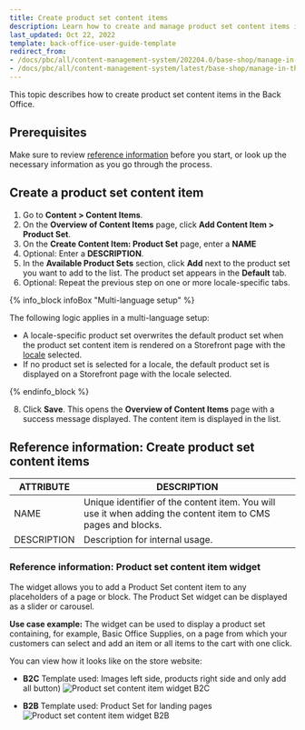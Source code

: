 ```yaml
---
title: Create product set content items
description: Learn how to create and manage product set content items in the Spryker Cloud Commerce OS Back Office.
last_updated: Oct 22, 2022
template: back-office-user-guide-template
redirect_from:
- /docs/pbc/all/content-management-system/202204.0/base-shop/manage-in-the-back-office/content-items/create-product-set-content-items.html
- /docs/pbc/all/content-management-system/latest/base-shop/manage-in-the-back-office/content-items/create-product-set-content-items.html
---
```


This topic describes how to create product set content items in the Back Office.

## Prerequisites

Make sure to review [reference information](#reference-information-create-product-set-content-items) before you start, or look up the necessary information as you go through the process.

## Create a product set content item

1. Go to **Content&nbsp;<span aria-label="and then">></span> Content Items**.
2. On the **Overview of Content Items** page, click **Add Content Item&nbsp;<span aria-label="and then">></span> Product Set**.
3. On the **Create Content Item: Product Set** page, enter a **NAME**
4. Optional: Enter a **DESCRIPTION**.
5. In the **Available Product Sets** section, click **Add** next to the product set you want to add to the list.
    The product set appears in the **Default** tab.
7. Optional: Repeat the previous step on one or more locale-specific tabs.

{% info_block infoBox "Multi-language setup" %}

The following logic applies in a multi-language setup:
- A locale-specific product set overwrites the default product set when the product set content item is rendered on a Storefront page with the [locale](/docs/pbc/all/order-management-system/{{page.version}}/base-shop/datapayload-conversion/multi-language-setup.html) selected.
- If no product set is selected for a locale, the default product set is displayed on a Storefront page with the locale selected.

{% endinfo_block %}

8. Click **Save**.
    This opens the **Overview of Content Items** page with a success message displayed. The content item is displayed in the list.


## Reference information: Create product set content items

| ATTRIBUTE | DESCRIPTION |
| --- | --- |
| NAME | Unique identifier of the content item. You will use it when adding the content item to CMS pages and blocks. |
| DESCRIPTION | Description for internal usage. |


### Reference information: Product set content item widget

The widget allows you to add a Product Set content item to any placeholders of a page or block. The Product Set widget can be displayed as a slider or carousel.

**Use case example:** The widget can be used to display a product set containing, for example, Basic Office Supplies, on a page from which your customers can select and add an item or all items to the cart with one click.

You can view how it looks like on the store website:

- **B2C**
Template used: Images left side, products right side and only add all button)
![Product set content item widget B2C](https://spryker.s3.eu-central-1.amazonaws.com/docs/User+Guides/Back+Office+User+Guides/Content+Management+System/Content+Item+Widgets/Content+Item+Widgets+types%3A+Reference+Information/product-set-yves-b2c.png)

- **B2B**
Template used: Product Set for landing pages
![Product set content item widget B2B](https://spryker.s3.eu-central-1.amazonaws.com/docs/User+Guides/Back+Office+User+Guides/Content+Management+System/Content+Item+Widgets/Content+Item+Widgets+types%3A+Reference+Information/product-set-template-b2b.png)
